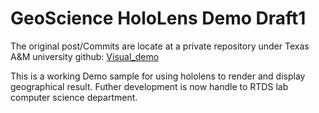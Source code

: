 # GeoScience HoloLens Demo Draft1

The original post/Commits are locate at a private repository under Texas A&M university github: [Visual_demo](https://github.tamu.edu/junqiyang/visual_demo)

This is a working Demo sample for using hololens to render and display geographical result. Futher development is now handle to RTDS lab computer science department.

